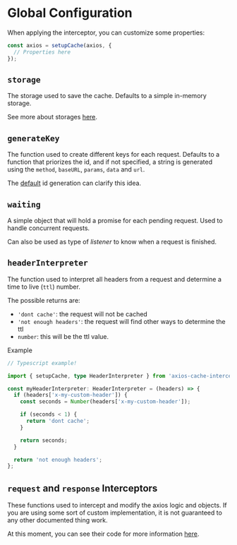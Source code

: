 # Global Configuration

When applying the interceptor, you can customize some properties:

```js
const axios = setupCache(axios, {
  // Properties here
});
```

## `storage`

The storage used to save the cache. Defaults to a simple in-memory storage.

See more about storages [here](pages/storages).

## `generateKey`

The function used to create different keys for each request. Defaults to a function that
priorizes the id, and if not specified, a string is generated using the `method`,
`baseURL`, `params`, `data` and `url`.

The
[default](https://github.com/arthurfiorette/axios-cache-interceptor/blob/main/src/util/key-generator.ts)
id generation can clarify this idea.

## `waiting`

A simple object that will hold a promise for each pending request. Used to handle
concurrent requests.

Can also be used as type of _listener_ to know when a request is finished.

## `headerInterpreter`

The function used to interpret all headers from a request and determine a time to live
(`ttl`) number.

The possible returns are:

- `'dont cache'`: the request will not be cached
- `'not enough headers'`: the request will find other ways to determine the ttl
- `number`: this will be the ttl value.

Example

```ts
// Typescript example!

import { setupCache, type HeaderInterpreter } from 'axios-cache-interceptor';

const myHeaderInterpreter: HeaderInterpreter = (headers) => {
  if (headers['x-my-custom-header']) {
    const seconds = Number(headers['x-my-custom-header']);

    if (seconds < 1) {
      return 'dont cache';
    }

    return seconds;
  }

  return 'not enough headers';
};
```

## `request` and `response` Interceptors

These functions used to intercept and modify the axios logic and objects. If you are using
some sort of custom implementation, it is not guaranteed to any other documented thing
work.

At this moment, you can see their code for more information
[here](https://github.com/arthurfiorette/axios-cache-interceptor/tree/main/src/interceptors).
